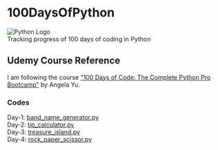 # 100DaysOfPython  
![Python Logo](https://www.python.org/static/community_logos/python-logo.png)  
Tracking progress of 100 days of coding in Python


## Udemy Course Reference
I am following the course ["100 Days of Code: The Complete Python Pro Bootcamp"](https://www.udemy.com/course/100-days-of-code) by Angela Yu.

### Codes
Day-1: [band_name_generator.py](day_1/band_name_generator.py)  
Day-2: [tip_calculator.py](day_2/tip_calculator.py)  
Day-3: [treasure_island.py](day_3/treasure_island.py)  
Day-4: [rock_paper_scissor.py](day_4/rock_paper_scissor.py)